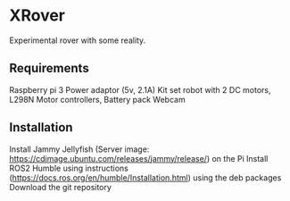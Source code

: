# XRover
Experimental rover with some reality.

## Requirements
Raspberry pi 3
Power adaptor (5v, 2.1A)
Kit set robot with 2 DC motors, L298N Motor controllers, Battery pack
Webcam

## Installation
Install Jammy Jellyfish (Server image: https://cdimage.ubuntu.com/releases/jammy/release/) on the Pi
Install ROS2 Humble using instructions (https://docs.ros.org/en/humble/Installation.html) using the deb packages
Download the git repository 


